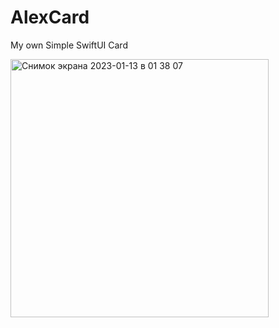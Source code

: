 # AlexCard

My own Simple SwiftUI Card

<img width="413" alt="Снимок экрана 2023-01-13 в 01 38 07" src="https://user-images.githubusercontent.com/39741772/212151396-e2b6e302-c503-41dd-9ecb-44ad6f4382ff.png">
